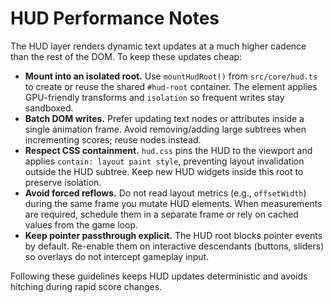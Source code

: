 # HUD Performance Notes

The HUD layer renders dynamic text updates at a much higher cadence than the rest of the DOM. To keep these updates cheap:

- **Mount into an isolated root.** Use `mountHudRoot()` from `src/core/hud.ts` to create or reuse the shared `#hud-root` container. The element applies GPU-friendly transforms and `isolation` so frequent writes stay sandboxed.
- **Batch DOM writes.** Prefer updating text nodes or attributes inside a single animation frame. Avoid removing/adding large subtrees when incrementing scores; reuse nodes instead.
- **Respect CSS containment.** `hud.css` pins the HUD to the viewport and applies `contain: layout paint style`, preventing layout invalidation outside the HUD subtree. Keep new HUD widgets inside this root to preserve isolation.
- **Avoid forced reflows.** Do not read layout metrics (e.g., `offsetWidth`) during the same frame you mutate HUD elements. When measurements are required, schedule them in a separate frame or rely on cached values from the game loop.
- **Keep pointer passthrough explicit.** The HUD root blocks pointer events by default. Re-enable them on interactive descendants (buttons, sliders) so overlays do not intercept gameplay input.

Following these guidelines keeps HUD updates deterministic and avoids hitching during rapid score changes.
